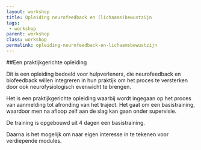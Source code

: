 ```yaml
---
layout: workshop
title: Opleiding neurofeedback en (lichaams)bewustzijn
tags:
 - workshop
parent: workshop
class: workshop
permalink: opleiding-neurofeedback-en-lichaamsbewustzijn
---
```

##Een praktijkgerichte opleiding

Dit is een opleiding bedoeld voor hulpverleners, die neurofeedback en biofeedback willen integreren in hun praktijk om het proces te versterken door ook neurofysiologisch evenwicht te brengen.

Het is een praktijkgerichte opleiding waarbij wordt ingegaan op het proces van aanmelding tot afronding van het traject. Het gaat om een basistraining, waardoor men na afloop zelf aan de slag kan gaan onder supervisie.

De training is opgebouwd uit 4 dagen een basistraining.

Daarna is het mogelijk om naar eigen interesse in te tekenen voor verdiepende modules.